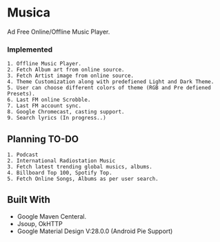 # Musica

Ad Free Online/Offline Music Player. 

### Implemented

```
1. Offline Music Player.
2. Fetch Album art from online source.
3. Fetch Artist image from online source.
4. Theme Customization along with predefiened Light and Dark Theme.
5. User can choose different colors of theme (RGB and Pre defiened Presets).
6. Last FM online Scrobble.
7. Last FM account sync.
8. Google Chromecast, casting support.
9. Search lyrics (In progress..)
```

## Planning TO-DO

```
1. Podcast
2. International Radiostation Music
3. Fetch latest trending global musics, albums.
4. Billboard Top 100, Spotify Top.
5. Fetch Online Songs, Albums as per user search.

```

## Built With

* Google Maven Centeral.
* Jsoup, OkHTTP
* Google Material Design V:28.0.0 (Android Pie Support)
